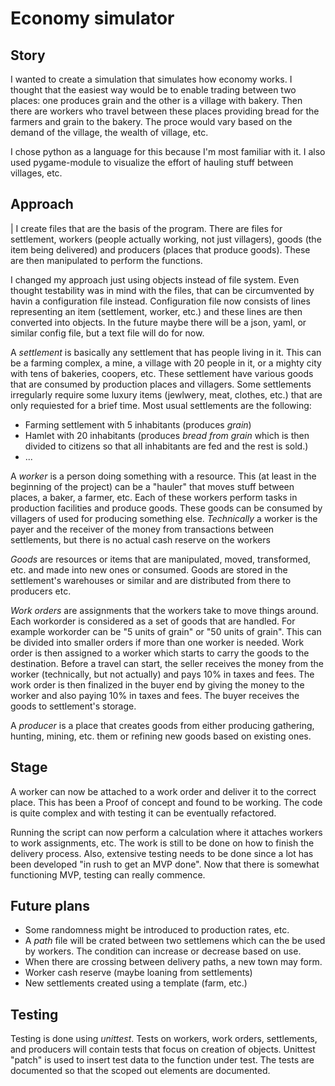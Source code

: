 # Economy simulator
## Story
I wanted to create a simulation that simulates how economy works. I thought that the easiest way would be to enable trading between two places: one produces grain and the other is a village with bakery. Then there are workers who travel between these places providing bread for the farmers and grain to the bakery. The proce would vary based on the demand of the village, the wealth of village, etc.

I chose python as a language for this because I'm most familiar with it. I also used pygame-module to visualize the effort of hauling stuff between villages, etc.

## Approach
| I create files that are the basis of the program. There are files for settlement, workers (people actually working, not just villagers), goods (the item being delivered) and producers (places that produce goods). These are then manipulated to perform the functions.

I changed my approach just using objects instead of file system. Even thought testability was in mind with the files, that can be circumvented by havin a configuration file instead. Configuration file now consists of lines representing an item (settlement, worker, etc.) and these lines are then converted into objects. In the future maybe there will be a json, yaml, or similar config file, but a text file will do for now.

A _settlement_ is basically any settlement that has people living in it. This can be a farming complex, a mine, a village with 20 people in it, or a mighty city with tens of bakeries, coopers, etc. These settlement have various goods that are consumed by production places and villagers. Some settlements irregularly require some luxury items (jewlwery, meat, clothes, etc.) that are only requiested for a brief time. Most usual settlements are the following:
- Farming settlement with 5 inhabitants (produces _grain_)
- Hamlet with 20 inhabitants (produces _bread from grain_ which is then divided to citizens so that all inhabitants are fed and the rest is sold.)
- ...

A _worker_ is a person doing something with a resource. This (at least in the beginning of the project) can be a "hauler" that moves stuff between places, a baker, a farmer, etc. Each of these workers perform tasks in production facilities and produce goods. These goods can be consumed by villagers of used for producing something else. _Technically_ a worker is the payer and the receiver of the money from transactions between settlements, but there is no actual cash reserve on the workers

_Goods_ are resources or items that are manipulated, moved, transformed, etc. and made into new ones or consumed. Goods are stored in the settlement's warehouses or similar and are distributed from there to producers etc.

_Work orders_ are assignments that the workers take to move things around. Each workorder is considered as a set of goods that are handled. For example workorder can be "5 units of grain" or "50 units of grain". This can be divided into smaller orders if more than one worker is needed. Work order is then assigned to a worker which starts to carry the goods to the destination. Before a travel can start, the seller receives the money from the worker (technically, but not actually) and pays 10% in taxes and fees. The work order is then finalized in the buyer end by giving the money to the worker and also paying 10% in taxes and fees. The buyer receives the goods to settlement's storage.

A _producer_ is a place that creates goods from either producing gathering, hunting, mining, etc. them or refining new goods based on existing ones.

## Stage
A worker can now be attached to a work order and deliver it to the correct place. This has been a Proof of concept and found to be working. The code is quite complex and with testing it can be eventually refactored.

Running the script can now perform a calculation where it attaches workers to work assignments, etc. The work is still to be done on how to finish the delivery process. Also, extensive testing needs to be done since a lot has been developed "in rush to get an MVP done". Now that there is somewhat functioning MVP, testing can really commence.

## Future plans
- Some randomness might be introduced to production rates, etc.
- A _path_ file will be crated between two settlemens which can the be used by workers. The condition can increase or decrease based on use.
- When there are crossing between delivery paths, a new town may form.
- Worker cash reserve (maybe loaning from settlements)
- New settlements created using a template (farm, etc.)

## Testing
Testing is done using *unittest*. Tests on workers, work orders, settlements, and producers will contain tests that focus on creation of objects. Unittest "patch" is used to insert test data to the function under test. The tests are documented so that the scoped out elements are documented.